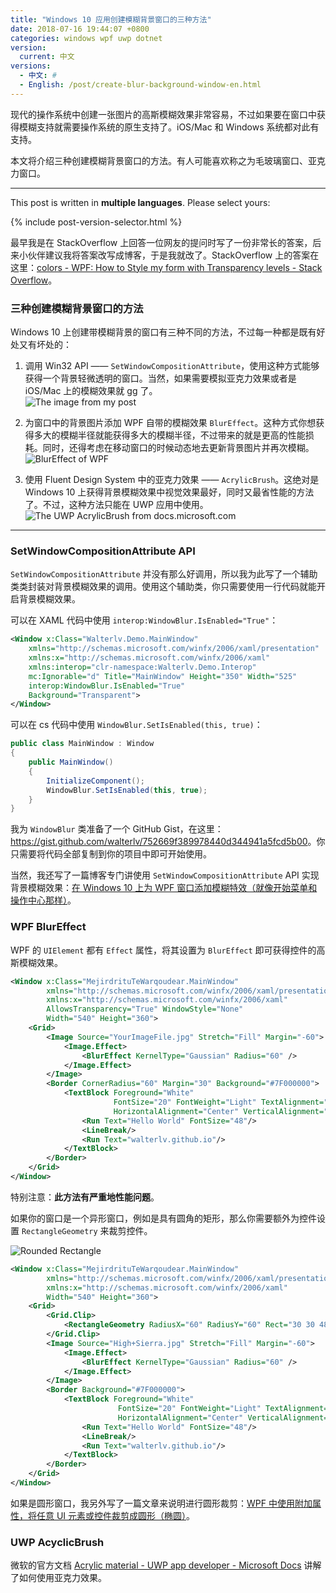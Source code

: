 ```yaml
---
title: "Windows 10 应用创建模糊背景窗口的三种方法"
date: 2018-07-16 19:44:07 +0800
categories: windows wpf uwp dotnet
version:
  current: 中文
versions:
  - 中文: #
  - English: /post/create-blur-background-window-en.html
---
```


现代的操作系统中创建一张图片的高斯模糊效果非常容易，不过如果要在窗口中获得模糊支持就需要操作系统的原生支持了。iOS/Mac 和 Windows 系统都对此有支持。

本文将介绍三种创建模糊背景窗口的方法。有人可能喜欢称之为毛玻璃窗口、亚克力窗口。

---

This post is written in **multiple languages**. Please select yours:

{% include post-version-selector.html %}

最早我是在 StackOverflow 上回答一位网友的提问时写了一份非常长的答案，后来小伙伴建议我将答案改写成博客，于是我就改了。StackOverflow 上的答案在这里：[colors - WPF: How to Style my form with Transparency levels - Stack Overflow](https://stackoverflow.com/questions/51257442/wpf-how-to-style-my-form-with-transperancy-levels/51257595#51257595)。

<div id="toc"></div>

### 三种创建模糊背景窗口的方法

Windows 10 上创建带模糊背景的窗口有三种不同的方法，不过每一种都是既有好处又有坏处的：

1. 调用 Win32 API —— `SetWindowCompositionAttribute`，使用这种方式能够获得一个背景轻微透明的窗口。当然，如果需要模拟亚克力效果或者是 iOS/Mac 上的模糊效果就 gg 了。  
![The image from my post](/static/posts/2017-10-01-23-49-15.png)

1. 为窗口中的背景图片添加 WPF 自带的模糊效果 `BlurEffect`。这种方式你想获得多大的模糊半径就能获得多大的模糊半径，不过带来的就是更高的性能损耗。同时，还得考虑在移动窗口的时候动态地去更新背景图片并再次模糊。  
![BlurEffect of WPF](/static/posts/2018-07-16-19-08-19.png)

1. 使用 Fluent Design System 中的亚克力效果 —— `AcrylicBrush`。这绝对是 Windows 10 上获得背景模糊效果中视觉效果最好，同时又最省性能的方法了。不过，这种方法只能在 UWP 应用中使用。  
![The UWP AcrylicBrush from docs.microsoft.com](/static/posts/2018-07-16-19-09-22.png)

---

### SetWindowCompositionAttribute API

`SetWindowCompositionAttribute` 并没有那么好调用，所以我为此写了一个辅助类类封装对背景模糊效果的调用。使用这个辅助类，你只需要使用一行代码就能开启背景模糊效果。

可以在 XAML 代码中使用 `interop:WindowBlur.IsEnabled="True"`：

```xml
<Window x:Class="Walterlv.Demo.MainWindow"
    xmlns="http://schemas.microsoft.com/winfx/2006/xaml/presentation"
    xmlns:x="http://schemas.microsoft.com/winfx/2006/xaml"
    xmlns:interop="clr-namespace:Walterlv.Demo.Interop"
    mc:Ignorable="d" Title="MainWindow" Height="350" Width="525"
    interop:WindowBlur.IsEnabled="True"
    Background="Transparent">
</Window>
```

可以在 cs 代码中使用 `WindowBlur.SetIsEnabled(this, true)`：

```csharp
public class MainWindow : Window
{
    public MainWindow()
    {
        InitializeComponent();
        WindowBlur.SetIsEnabled(this, true);
    }
}
```

我为 `WindowBlur` 类准备了一个 GitHub Gist，在这里：<https://gist.github.com/walterlv/752669f389978440d344941a5fcd5b00>。你只需要将代码全部复制到你的项目中即可开始使用。

当然，我还写了一篇博客专门讲使用 `SetWindowCompositionAttribute` API 实现背景模糊效果：[在 Windows 10 上为 WPF 窗口添加模糊特效（就像开始菜单和操作中心那样）](/post/win10/2017/10/02/wpf-transparent-blur-in-windows-10.html)。

### WPF BlurEffect

WPF 的 `UIElement` 都有 `Effect` 属性，将其设置为 `BlurEffect` 即可获得控件的高斯模糊效果。

```xml
<Window x:Class="MejirdrituTeWarqoudear.MainWindow"
        xmlns="http://schemas.microsoft.com/winfx/2006/xaml/presentation"
        xmlns:x="http://schemas.microsoft.com/winfx/2006/xaml"
        AllowsTransparency="True" WindowStyle="None"
        Width="540" Height="360">
    <Grid>
        <Image Source="YourImageFile.jpg" Stretch="Fill" Margin="-60">
            <Image.Effect>
                <BlurEffect KernelType="Gaussian" Radius="60" />
            </Image.Effect>
        </Image>
        <Border CornerRadius="60" Margin="30" Background="#7F000000">
            <TextBlock Foreground="White"
                       FontSize="20" FontWeight="Light" TextAlignment="Center"
                       HorizontalAlignment="Center" VerticalAlignment="Center">
                <Run Text="Hello World" FontSize="48"/>
                <LineBreak/>
                <Run Text="walterlv.github.io"/>
            </TextBlock>
        </Border>
    </Grid>
</Window>
```

特别注意：**此方法有严重地性能问题**。

如果你的窗口是一个异形窗口，例如是具有圆角的矩形，那么你需要额外为控件设置 `RectangleGeometry` 来裁剪控件。

![Rounded Rectangle](/static/posts/2018-07-16-19-09-43.png)

```xml
<Window x:Class="MejirdrituTeWarqoudear.MainWindow"
        xmlns="http://schemas.microsoft.com/winfx/2006/xaml/presentation"
        xmlns:x="http://schemas.microsoft.com/winfx/2006/xaml"
        Width="540" Height="360">
    <Grid>
        <Grid.Clip>
            <RectangleGeometry RadiusX="60" RadiusY="60" Rect="30 30 480 300" />
        </Grid.Clip>
        <Image Source="High+Sierra.jpg" Stretch="Fill" Margin="-60">
            <Image.Effect>
                <BlurEffect KernelType="Gaussian" Radius="60" />
            </Image.Effect>
        </Image>
        <Border Background="#7F000000">
            <TextBlock Foreground="White"
                        FontSize="20" FontWeight="Light" TextAlignment="Center"
                        HorizontalAlignment="Center" VerticalAlignment="Center">
                <Run Text="Hello World" FontSize="48"/>
                <LineBreak/>
                <Run Text="walterlv.github.io"/>
            </TextBlock>
        </Border>
    </Grid>
</Window>
```

如果是圆形窗口，我另外写了一篇文章来说明进行圆形裁剪：[WPF 中使用附加属性，将任意 UI 元素或控件裁剪成圆形（椭圆）](/post/clip-wpf-uielement-to-ellipse.html)。

### UWP AcyclicBrush

微软的官方文档 [Acrylic material - UWP app developer - Microsoft Docs](https://docs.microsoft.com/en-us/windows/uwp/design/style/acrylic) 讲解了如何使用亚克力效果。
